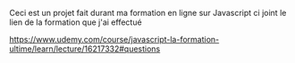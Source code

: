 Ceci est un projet fait durant ma formation en ligne sur Javascript ci joint le lien de la formation que j'ai effectué

https://www.udemy.com/course/javascript-la-formation-ultime/learn/lecture/16217332#questions
